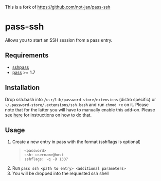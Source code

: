 This is a fork of https://github.com/not-jan/pass-ssh

# pass-ssh

Allows you to start an SSH session from a pass entry.

## Requirements

- [sshpass](https://linux.die.net/man/1/sshpass)
- [pass](https://www.passwordstore.org/) >= 1.7

## Installation

Drop ssh.bash into `/usr/lib/password-store/extensions` (distro specific) or `~/.password-store/.extensions/ssh.bash` and run `chmod +x` on it. Please note that for the latter you will have to manually enable this add-on. Please see [here](https://www.passwordstore.org/#extensions) for instructions on how to do that.

## Usage

1. Create a new entry in pass with the format (sshflags is optional)
   > ```
   > <password>
   > ssh: username@host
   > sshflags: -q -D 1337
   > ```
2. Run `pass ssh <path to entry> <additional parameters>`
3. You will be dropped into the requested ssh shell
